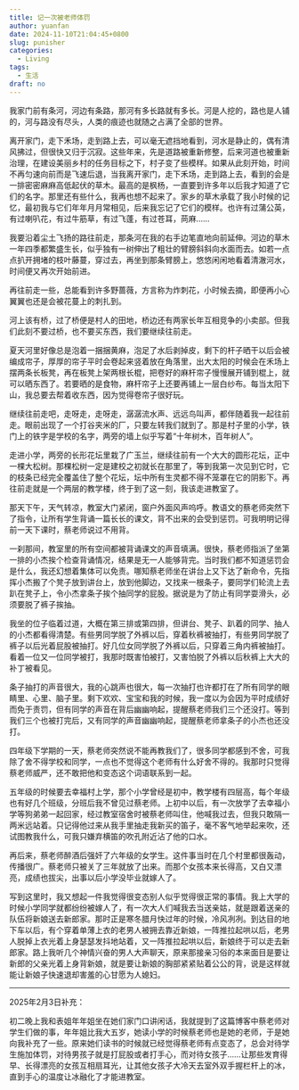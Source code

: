 ```yaml
---
title: 记一次被老师体罚
author: yuanfan
date: 2024-11-10T21:04:45+0800
slug: punisher
categories:
  - Living
tags:
  - 生活
draft: no
---
```


<!--more-->

我家门前有条河，河边有条路，那河有多长路就有多长。河是人挖的，路也是人铺的，河与路没有尽头，人类的痕迹也就随之占满了全部的世界。

离开家门，走下禾场，走到路上去，可以毫无遮挡地看到，河水是静止的，偶有清风拂过，但很快又归于沉寂。这些年来，先是道路被重新修整，后来河道也被重新治理，在建设美丽乡村的任务目标之下，村子变了些模样。如果从此刻开始，时间不再匀速向前而是飞速后退，当我离开家门，走下禾场，走到路上去，看到的会是一排密密麻麻高低起伏的草木。最高的是枫杨，一直要到许多年以后我才知道了它们的名字。那里还有些什么，我再也想不起来了。家乡的草木承载了我小时候的记忆，最初我与它们年年月月常相见，后来我忘记了它们的模样。也许有过蒲公英，有过喇叭花，有过牛筋草，有过飞蓬，有过苍耳，苘麻……

我要沿着尘土飞扬的路往前走，那条河在我的右手边笔直地向前延伸。河边的草木一年四季都繁盛生长，似乎独有一树伸出了粗壮的臂膀斜斜向水面而去。如若一点点扒开拥堵的枝叶藤蔓，穿过去，再坐到那条臂膀上，悠悠闲闲地看着清澈河水，时间便又再次开始前进。

再往前走一些，总能看到许多野蔷薇，方言称为炸刺花，小时候去摘，即便再小心翼翼也还是会被花蔓上的刺扎到。

河上该有桥，过了桥便是村人的田地，桥边还有两家长年互相竞争的小卖部。但我们此刻不要过桥，也不要买东西，我们要继续往前走。

夏天河里好像总是泡着一捆捆黄麻，泡足了水后剥掉皮，剩下的杆子晒干以后会被编成帘子，厚厚的帘子平时会卷起来竖着放在角落里，出大太阳的时候会在禾场上摆两条长板凳，再在板凳上架两根长棍，把卷好的麻杆帘子慢慢展开铺到棍上，就可以晒东西了。若要晒的是食物，麻杆帘子上还要再铺上一层白纱布。每当太阳下山，我总要去帮着收东西，因为觉得卷帘子很好玩。

继续往前走吧，走呀走，走呀走，潺潺流水声、远远鸟叫声，都伴随着我一起往前走。眼前出现了一个打谷夹米的厂，只要左转我们就到了。那是村子里的小学，铁门上的铁字是学校的名字，两旁的墙上似乎写着“十年树木，百年树人”。

走进小学，两旁的长形花坛里栽了广玉兰，继续往前有一个大大的圆形花坛，正中一棵大松树。那棵松树一定是建校之初就长在那里了，等到我第一次见到它时，它的枝条已经完全覆盖住了整个花坛，坛中所有生灵都不得不笼罩在它的阴影下。再往前走就是一个两层的教学楼，终于到了这一刻，我该走进教室了。

那天下午，天气转凉，教室大门紧闭，窗户外面风声呜呼。教语文的蔡老师突然下了指令，让所有学生背诵一篇长长的课文，背不出来的会受到惩罚。可我明明记得前一天下课时，蔡老师说过不用背。

一刹那间，教室里的所有空间都被背诵课文的声音填满。很快，蔡老师指派了坐第一排的小杰挨个检查背诵情况，结果是无一人能够背完。当时我们都不知道惩罚会是什么，我还幻想着集体可以免责。哪知蔡老师坐在讲台上又下达了新命令，先指挥小杰搬了个凳子放到讲台上，放到他脚边，又找来一根条子，要同学们轮流上去趴在凳子上，令小杰拿条子挨个抽同学的屁股。据说是为了防止有同学耍滑头，必须要脱了裤子挨抽。

我坐的位子临着过道，大概在第三排或第四排，但讲台、凳子、趴着的同学、抽人的小杰都看得清楚。有些男同学脱了外裤以后，穿着秋裤被抽打，有些男同学脱了裤子以后光着屁股被抽打。好几位女同学脱了外裤以后，只穿着三角内裤被抽打。看着一位又一位同学被打，我那时既害怕被打，又害怕脱了外裤以后秋裤上大大的补丁被看见。

条子抽打的声音很大，我的心跳声也很大，每一次抽打也许都打在了所有同学的眼睛里、心里、脑子里。剩下欢欢、宝宝和我的时候，我一度以为会因为平时成绩好而免于责罚，但有同学的声音在背后幽幽响起，提醒蔡老师我们三个还没打。等到我们三个也被打完后，又有同学的声音幽幽响起，提醒蔡老师拿条子的小杰也还没打。

四年级下学期的一天，蔡老师突然说不能再教我们了，很多同学都感到不舍，可我除了舍不得学校和同学，一点也不觉得这个老师有什么好舍不得的。我那时只觉得蔡老师威严，还不敢把他和变态这个词语联系到一起。

五年级的时候要去幸福村上学，那个小学曾经是初中，教学楼有四层高，每个年级也有好几个班级，分班后我不曾见过蔡老师。上初中以后，有一次放学了去幸福小学等狗弟弟一起回家，经过教室宿舍时被蔡老师叫住，他喊我过去，但我只敢隔一两米远站着。只记得他过来从我手里抽走我新买的笛子，毫不客气地举起来吹，还试图教我什么，可我只嫌弃横笛的吹孔附近沾了他的口水。

再后来，蔡老师醉酒后强奸了六年级的女学生。这件事当时在几个村里都很轰动，传播很广。蔡老师只被关了三年就放了出来。而那个女孩本来长得高，又白又漂亮，成绩也拔尖，出事以后小学没毕业就嫁人了。

写到这里时，我又想起一件我觉得很变态别人似乎觉得很正常的事情。我上大学的时候小学同学就都纷纷被嫁人了，有一次大人们喊我去当送亲姑，就是跟着送亲的队伍将新娘送去新郎家。那时正是寒冬腊月快过年的时候，冷风冽冽。到达目的地下车以后，有个穿着单薄上衣的老男人被拥去靠近新娘，一阵推拉起哄以后，老男人脱掉上衣光着上身瑟瑟发抖地站着，又一阵推拉起哄以后，新娘终于可以走去新郎家。路上我听几个神情兴奋的男人大声聊天，原来那接亲习俗的本来面目是要让新郎的父亲光着上身背新娘，就是要让新娘的胸部紧紧贴着公公的背，说是这样就能让新娘子快速退却害羞的心甘愿为人媳妇。

------

2025年2月3日补充：

初二晚上我和表姐年年姐坐在她们家门口讲闲话，我就提到了这篇博客中蔡老师对学生们做的事，年年姐比我大五岁，她读小学的时候蔡老师也是她的老师，于是她向我补充了一些。原来她们读书的时候就已经觉得蔡老师有点变态了，总会对待学生施加体罚，对待男孩子就是打屁股或者打手心，而对待女孩子……让那些发育得早、长得漂亮的女孩互相扇耳光，让其他女孩子大冷天去室外双手握栏杆上的冰，直到手心的温度让冰融化了才能进教室。
